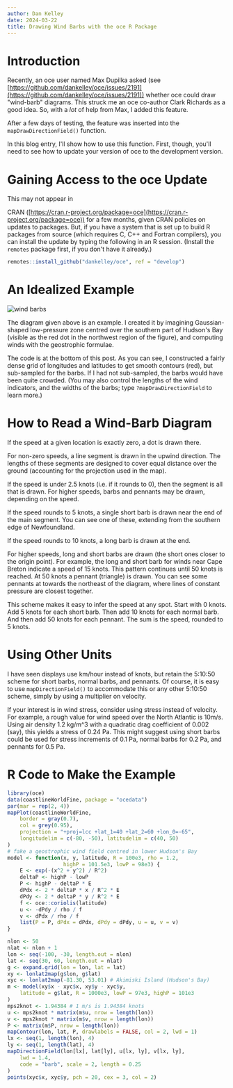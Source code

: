 ```yaml
---
author: Dan Kelley
date: 2024-03-22
title: Drawing Wind Barbs with the oce R Package
---
```


# Introduction

Recently, an oce user named Max Dupilka asked (see
[https://github.com/dankelley/oce/issues/2191](https://github.com/dankelley/oce/issues/2191))
whether oce could draw "wind-barb" diagrams.  This struck me an oce co-author
Clark Richards as a good idea.  So, with a *lot* of help from Max, I added this
feature.

After a few days of testing, the feature was inserted into the
`mapDrawDirectionField()` function.

In this blog entry, I'll show how to use this function.  First, though, you'll
need to see how to update your version of oce to the development version.

# Gaining Access to the oce Update

This may not appear in 

CRAN
([https://cran.r-project.org/package=oce](https://cran.r-project.org/package=oce))
for a few months, given CRAN policies on updates to packages.  But, if you have
    a system that is set up to build R packages from source (which requires C,
    C++ and Fortran compilers), you can install the update by typing the
    following in an R session.  (Install the `remotes` package first, if you
    don't have it already.)

```R
remotes::install_github("dankelley/oce", ref = "develop")
```

# An Idealized Example

![wind barbs](/dek_blog/docs/assets/images/2024-03-22-wind-barb.png)

The diagram given above is an example. I created it by imagining
Gaussian-shaped low-pressure zone centred over the southern part of Hudson's
Bay (visible as the red dot in the northwest region of the figure), and
computing winds with the geostrophic formulae.

The code is at the bottom of this post.  As you can see, I constructed a fairly
dense grid of longitudes and latitudes to get smooth contours (red), but
sub-sampled for the barbs.  If I had not sub-sampled, the barbs would have been
quite crowded.  (You may also control the lengths of the wind indicators, and
the widths of the barbs; type `?mapDrawDirectionField` to learn more.)

# How to Read a Wind-Barb Diagram

If the speed at a given location is exactly zero, a dot is drawn there.

For non-zero speeds, a line segment is drawn in the upwind direction. The
lengths of these segments are designed to cover equal distance over the ground
(accounting for the projection used in the map).

If the speed is under 2.5 knots (i.e. if it rounds to 0), then the segment is
all that is drawn. For higher speeds, barbs and pennants may be drawn,
depending on the speed.

If the speed rounds to 5 knots, a single short barb is drawn near the end of
the main segment. You can see one of these, extending from the southern edge of
Newfoundland.

If the speed rounds to 10 knots, a long barb is drawn at the end.

For higher speeds, long and short barbs are drawn (the short ones closer to the
origin point). For example, the long and short barb for winds near Cape Breton
indicate a speed of 15 knots. This pattern continues until 50 knots is reached.
At 50 knots a pennant (triangle) is drawn.  You can see some pennants at
towards the northeast of the diagram, where lines of constant pressure are
closest together.

This scheme makes it easy to infer the speed at any spot. Start with 0 knots.
Add 5 knots for each short barb. Then add 10 knots for each normal barb. And
then add 50 knots for each pennant. The sum is the speed, rounded to 5 knots.


# Using Other Units

I have seen displays use km/hour instead of knots, but retain the 5:10:50
scheme for short barbs, normal barbs, and pennants.  Of course, it is easy to
use `mapDirectionField()` to accommodate this or any other 5:10:50 scheme,
simply by using a multiplier on velocity.

If your interest is in wind stress, consider using stress instead of velocity.
For example, a rough value for wind speed over the North Atlantic is 10m/s.
Using air density 1.2 kg/m^3 with a quadratic drag coefficient of 0.002 (say),
this yields a stress of 0.24 Pa. This might suggest using short barbs could be
used for stress increments of 0.1 Pa, normal barbs for 0.2 Pa, and pennants for
0.5 Pa.




# R Code to Make the Example

```R
library(oce)
data(coastlineWorldFine, package = "ocedata")
par(mar = rep(2, 4))
mapPlot(coastlineWorldFine,
    border = gray(0.7),
    col = grey(0.95),
    projection = "+proj=lcc +lat_1=40 +lat_2=60 +lon_0=-65",
    longitudelim = c(-80, -50), latitudelim = c(40, 50)
)
# fake a geostrophic wind field centred in lower Hudson's Bay
model <- function(x, y, latitude, R = 100e3, rho = 1.2,
                  highP = 101.5e3, lowP = 98e3) {
    E <- exp(-(x^2 + y^2) / R^2)
    deltaP <- highP - lowP
    P <- highP - deltaP * E
    dPdx <- 2 * deltaP * x / R^2 * E
    dPdy <- 2 * deltaP * y / R^2 * E
    f <- oce::coriolis(latitude)
    u <- -dPdy / rho / f
    v <- dPdx / rho / f
    list(P = P, dPdx = dPdx, dPdy = dPdy, u = u, v = v)
}

nlon <- 50
nlat <- nlon + 1
lon <- seq(-100, -30, length.out = nlon)
lat <- seq(30, 60, length.out = nlat)
g <- expand.grid(lon = lon, lat = lat)
xy <- lonlat2map(g$lon, g$lat)
xyc <- lonlat2map(-81.30, 53.01) # Akimiski Island (Hudson's Bay)
m <- model(xy$x - xyc$x, xy$y - xyc$y,
    latitude = g$lat, R = 1000e3, lowP = 97e3, highP = 101e3
)
mps2knot <- 1.94384 # 1 m/s is 1.94384 knots
u <- mps2knot * matrix(m$u, nrow = length(lon))
v <- mps2knot * matrix(m$v, nrow = length(lon))
P <- matrix(m$P, nrow = length(lon))
mapContour(lon, lat, P, drawlabels = FALSE, col = 2, lwd = 1)
lx <- seq(1, length(lon), 4)
ly <- seq(1, length(lat), 4)
mapDirectionField(lon[lx], lat[ly], u[lx, ly], v[lx, ly],
    lwd = 1.4,
    code = "barb", scale = 2, length = 0.25
)
points(xyc$x, xyc$y, pch = 20, cex = 3, col = 2)
```
